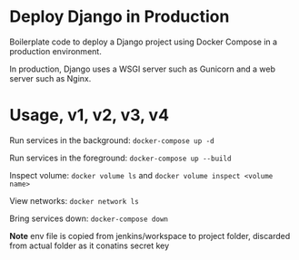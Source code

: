 # Deploy Django in Production

Boilerplate code to deploy a Django project using Docker Compose in a production environment.

In production, Django uses a WSGI server such as Gunicorn and a web server such as Nginx.

# Usage, v1, v2, v3, v4

Run services in the background:
`docker-compose up -d`

Run services in the foreground:
`docker-compose up --build`

Inspect volume:
`docker volume ls`
and
`docker volume inspect <volume name>`

View networks:
`docker network ls`

Bring services down:
`docker-compose down`

**Note** env file is copied from jenkins/workspace to project folder,
discarded from actual folder as it conatins secret key
